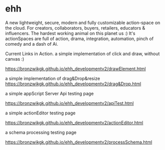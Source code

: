 # ehh
A new lightweight, secure, modern and fully customizable action-space on the cloud.
For creators, collaborators, buyers, retailers, educators & influencers.
The hardest working animal on this planet us :)
It's actionSpaces are full of action, drama, integration, automation, pinch of comedy and a dash of Ai.


Current Links in Action.
a simple implementation of click and draw, without canvas :)

https://bronzwikgk.github.io/ehh_developmentv2/drawElement.html

a simple implementation of drag&Drop&resize
https://bronzwikgk.github.io/ehh_developmentv2/drag&Drop.html

a simple appScript Server Api testing page

https://bronzwikgk.github.io/ehh_developmentv2/apiTest.html

a simple actionEditor testing page

https://bronzwikgk.github.io/ehh_developmentv2/actionEditor.html

a schema processing testing page

https://bronzwikgk.github.io/ehh_developmentv2/processSchema.html